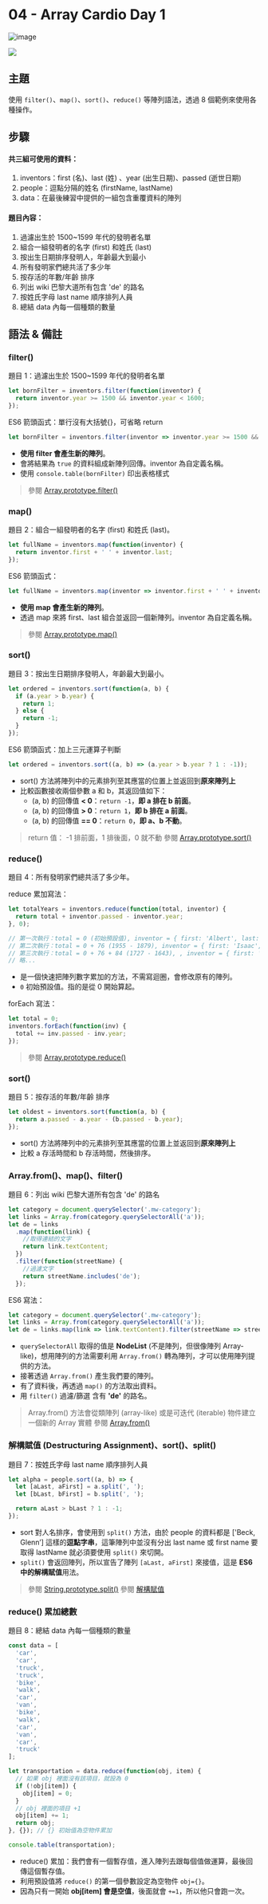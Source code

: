 # 04 - Array Cardio Day 1

![image](https://img.shields.io/badge/JavaScript-exercise-F0DB4F.svg)

![](https://images2.imgbox.com/f2/3c/p6PkNQuw_o.jpg)

## 主題

使用 `filter()`、`map()`、`sort()`、`reduce()` 等陣列語法，透過 8 個範例來使用各種操作。

## 步驟

#### 共三組可使用的資料：

1. inventors：first (名)、last (姓) 、year (出生日期)、passed (逝世日期)
2. people：逗點分隔的姓名 (firstName, lastName)
3. data：在最後練習中提供的一組包含重覆資料的陣列

#### 題目內容：

1. 過濾出生於 1500~1599 年代的發明者名單
2. 組合一組發明者的名字 (first) 和姓氏 (last)
3. 按出生日期排序發明人，年齡最大到最小
4. 所有發明家們總共活了多少年
5. 按存活的年數/年齡 排序
6. 列出 wiki 巴黎大道所有包含 'de' 的路名
7. 按姓氏字母 last name 順序排列人員
8. 總結 data 內每一個種類的數量

## 語法 & 備註

### filter()

題目 1：過濾出生於 1500~1599 年代的發明者名單

```javascript
let bornFilter = inventors.filter(function(inventor) {
  return inventor.year >= 1500 && inventor.year < 1600;
});
```

ES6 箭頭函式：單行沒有大括號{}，可省略 return

```javascript
let bornFilter = inventors.filter(inventor => inventor.year >= 1500 && inventor.year < 1600);
```

- **使用 filter 會產生新的陣列**。
- 會將結果為 `true` 的資料組成新陣列回傳。inventor 為自定義名稱。
- 使用 `console.table(bornFilter)` 印出表格樣式

> 參閱 [Array​.prototype​.filter()](https://developer.mozilla.org/zh-TW/docs/Web/JavaScript/Reference/Global_Objects/Array/filter)

### map()

題目 2：組合一組發明者的名字 (first) 和姓氏 (last)。

```javascript
let fullName = inventors.map(function(inventor) {
  return inventor.first + ' ' + inventor.last;
});
```

ES6 箭頭函式：

```javascript
let fullName = inventors.map(inventor => inventor.first + ' ' + inventor.last);
```

- **使用 map 會產生新的陣列**。
- 透過 map 來將 first、last 組合並返回一個新陣列。inventor 為自定義名稱。

> 參閱 [Array​.prototype​.map()](https://developer.mozilla.org/zh-TW/docs/Web/JavaScript/Reference/Global_Objects/Array/map)

### sort()

題目 3：按出生日期排序發明人，年齡最大到最小。

```javascript
let ordered = inventors.sort(function(a, b) {
  if (a.year > b.year) {
    return 1;
  } else {
    return -1;
  }
});
```

ES6 箭頭函式：加上三元運算子判斷

```javascript
let ordered = inventors.sort((a, b) => (a.year > b.year ? 1 : -1));
```

- sort() 方法將陣列中的元素排列至其應當的位置上並返回到**原來陣列上**
- 比較函數接收兩個參數 a 和 b，其返回值如下：
  - (a, b) 的回傳值 **< 0**：`return -1`，**即 a 排在 b 前面**。
  - (a, b) 的回傳值 **> 0**：`return 1`，**即 b 排在 a 前面**。
  - (a, b) 的回傳值 **== 0**：`return 0`，**即 a、b 不動**。

> return 值： -1 排前面，1 排後面，0 就不動
> 參閱 [Array​.prototype​.sort()](https://developer.mozilla.org/zh-TW/docs/Web/JavaScript/Reference/Global_Objects/Array/sort)

### reduce()

題目 4：所有發明家們總共活了多少年。

reduce 累加寫法：

```javascript
let totalYears = inventors.reduce(function(total, inventor) {
  return total + inventor.passed - inventor.year;
}, 0);

// 第一次執行：total = 0 (初始預設值), inventor = { first: 'Albert', last: 'Einstein', year: 1879, passed: 1955 },
// 第二次執行：total = 0 + 76 (1955 - 1879), inventor = { first: 'Isaac', last: 'Newton', year: 1643, passed: 1727 },
// 第三次執行：total = 0 + 76 + 84 (1727 - 1643), , inventor = { first: 'Galileo', last: 'Galilei', year: 1564, passed: 1642 },
// 略...
```

- 是一個快速把陣列數字累加的方法，不需寫迴圈，會修改原有的陣列。
- `0` 初始預設值。指的是從 0 開始算起。

forEach 寫法：

```javascript
let total = 0;
inventors.forEach(function(inv) {
  total += inv.passed - inv.year;
});
```

> 參閱 [Array​.prototype​.reduce()](https://developer.mozilla.org/zh-TW/docs/Web/JavaScript/Reference/Global_Objects/Array/Reduce)

### sort()

題目 5：按存活的年數/年齡 排序

```javascript
let oldest = inventors.sort(function(a, b) {
  return a.passed - a.year - (b.passed - b.year);
});
```

- sort() 方法將陣列中的元素排列至其應當的位置上並返回到**原來陣列上**
- 比較 a 存活時間和 b 存活時間，然後排序。

### Array.from()、map()、filter()

題目 6：列出 wiki 巴黎大道所有包含 'de' 的路名

```javascript
let category = document.querySelector('.mw-category');
let links = Array.from(category.querySelectorAll('a'));
let de = links
  .map(function(link) {
    //取得連結的文字
    return link.textContent;
  })
  .filter(function(streetName) {
    //過濾文字
    return streetName.includes('de');
  });
```

ES6 寫法：

```javascript
let category = document.querySelector('.mw-category');
let links = Array.from(category.querySelectorAll('a'));
let de = links.map(link => link.textContent).filter(streetName => streetName.includes('de'));
```

- `querySelectorAll` 取得的值是 **NodeList** (不是陣列，但很像陣列 Array-like)，想用陣列的方法需要利用 `Array.from()` 轉為陣列，才可以使用陣列提供的方法。
- 接著透過 `Array.from()` 產生我們要的陣列。
- 有了資料後，再透過 `map()` 的方法取出資料。
- 用 `filter()` 過濾/篩選 含有 **'de'** 的路名。

> Array.from() 方法會從類陣列 (array-like) 或是可迭代 (iterable) 物件建立一個新的 Array 實體
> 參閱 [Array​.from()](https://developer.mozilla.org/zh-TW/docs/Web/JavaScript/Reference/Global_Objects/Array/from)

### 解構賦值 (Destructuring Assignment)、sort()、split()

題目 7：按姓氏字母 last name 順序排列人員

```javascript
let alpha = people.sort((a, b) => {
  let [aLast, aFirst] = a.split(', ');
  let [bLast, bFirst] = b.split(', ');

  return aLast > bLast ? 1 : -1;
});
```

- sort 對人名排序，會使用到 `split()` 方法，由於 people 的資料都是 ['Beck, Glenn’] 這樣的**逗點字串**，這筆陣列中並沒有分出 last name 或 first name 要取得 lastName 就必須要使用 `split()` 來切開。
- `split()` 會返回陣列，所以宣告了陣列 `[aLast, aFirst]` 來接值，這是 **ES6 中的解構賦值**用法。

> 參閱 [String​.prototype​.split()](https://developer.mozilla.org/zh-CN/docs/Web/JavaScript/Reference/Global_Objects/String/split)
> 參閱 [解構賦值](https://developer.mozilla.org/zh-TW/docs/Web/JavaScript/Reference/Operators/Destructuring_assignment)

### reduce() 累加總數

題目 8：總結 data 內每一個種類的數量

```javascript
const data = [
  'car',
  'car',
  'truck',
  'truck',
  'bike',
  'walk',
  'car',
  'van',
  'bike',
  'walk',
  'car',
  'van',
  'car',
  'truck'
];

let transportation = data.reduce(function(obj, item) {
  // 如果 obj 裡面沒有該項目，就設為 0
  if (!obj[item]) {
    obj[item] = 0;
  }
  // obj 裡面的項目 +1
  obj[item] += 1;
  return obj;
}, {}); // {} 初始值為空物件累加

console.table(transportation);
```

- reduce() 累加：我們會有一個暫存值，進入陣列去跟每個值做運算，最後回傳這個暫存值。
- 利用預設值將 `reduce()` 的第一個參數設定為空物件 `obj={}`。
- 因為只有一開始 **obj[item] 會是空值**，後面就會 `+=1`，所以他只會跑一次。
